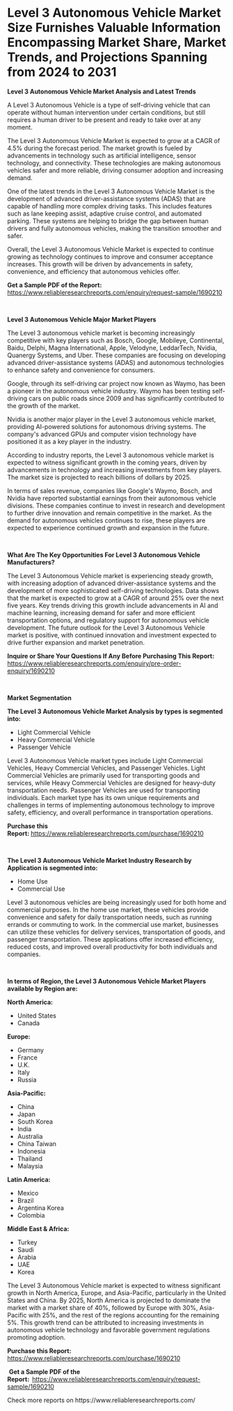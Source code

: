 <p><h1>Level 3 Autonomous Vehicle Market Size Furnishes Valuable Information Encompassing Market Share, Market Trends, and Projections Spanning from 2024 to 2031</h1></p><p><strong>Level 3 Autonomous Vehicle Market Analysis and Latest Trends</strong></p>
<p><p>A Level 3 Autonomous Vehicle is a type of self-driving vehicle that can operate without human intervention under certain conditions, but still requires a human driver to be present and ready to take over at any moment.</p><p>The Level 3 Autonomous Vehicle Market is expected to grow at a CAGR of 4.5% during the forecast period. The market growth is fueled by advancements in technology such as artificial intelligence, sensor technology, and connectivity. These technologies are making autonomous vehicles safer and more reliable, driving consumer adoption and increasing demand.</p><p>One of the latest trends in the Level 3 Autonomous Vehicle Market is the development of advanced driver-assistance systems (ADAS) that are capable of handling more complex driving tasks. This includes features such as lane keeping assist, adaptive cruise control, and automated parking. These systems are helping to bridge the gap between human drivers and fully autonomous vehicles, making the transition smoother and safer.</p><p>Overall, the Level 3 Autonomous Vehicle Market is expected to continue growing as technology continues to improve and consumer acceptance increases. This growth will be driven by advancements in safety, convenience, and efficiency that autonomous vehicles offer.</p></p>
<p><strong>Get a Sample PDF of the Report:&nbsp;</strong> <a href="https://www.reliableresearchreports.com/enquiry/request-sample/1690210">https://www.reliableresearchreports.com/enquiry/request-sample/1690210</a></p>
<p>&nbsp;</p>
<p><strong>Level 3 Autonomous Vehicle Major Market Players</strong></p>
<p><p>The Level 3 autonomous vehicle market is becoming increasingly competitive with key players such as Bosch, Google, Mobileye, Continental, Baidu, Delphi, Magna International, Apple, Velodyne, LeddarTech, Nvidia, Quanergy Systems, and Uber. These companies are focusing on developing advanced driver-assistance systems (ADAS) and autonomous technologies to enhance safety and convenience for consumers.</p><p>Google, through its self-driving car project now known as Waymo, has been a pioneer in the autonomous vehicle industry. Waymo has been testing self-driving cars on public roads since 2009 and has significantly contributed to the growth of the market. </p><p>Nvidia is another major player in the Level 3 autonomous vehicle market, providing AI-powered solutions for autonomous driving systems. The company's advanced GPUs and computer vision technology have positioned it as a key player in the industry.</p><p>According to industry reports, the Level 3 autonomous vehicle market is expected to witness significant growth in the coming years, driven by advancements in technology and increasing investments from key players. The market size is projected to reach billions of dollars by 2025.</p><p>In terms of sales revenue, companies like Google's Waymo, Bosch, and Nvidia have reported substantial earnings from their autonomous vehicle divisions. These companies continue to invest in research and development to further drive innovation and remain competitive in the market. As the demand for autonomous vehicles continues to rise, these players are expected to experience continued growth and expansion in the future.</p></p>
<p>&nbsp;</p>
<p><strong>What Are The Key Opportunities For Level 3 Autonomous Vehicle Manufacturers?</strong></p>
<p><p>The Level 3 Autonomous Vehicle market is experiencing steady growth, with increasing adoption of advanced driver-assistance systems and the development of more sophisticated self-driving technologies. Data shows that the market is expected to grow at a CAGR of around 25% over the next five years. Key trends driving this growth include advancements in AI and machine learning, increasing demand for safer and more efficient transportation options, and regulatory support for autonomous vehicle development. The future outlook for the Level 3 Autonomous Vehicle market is positive, with continued innovation and investment expected to drive further expansion and market penetration.</p></p>
<p><strong>Inquire or Share Your Questions If Any Before Purchasing This Report:</strong> <a href="https://www.reliableresearchreports.com/enquiry/pre-order-enquiry/1690210">https://www.reliableresearchreports.com/enquiry/pre-order-enquiry/1690210</a></p>
<p>&nbsp;</p>
<p><strong>Market Segmentation</strong></p>
<p><strong>The Level 3 Autonomous Vehicle Market Analysis by types is segmented into:</strong></p>
<p><ul><li>Light Commercial Vehicle</li><li>Heavy Commercial Vehicle</li><li>Passenger Vehicle</li></ul></p>
<p><p>Level 3 Autonomous Vehicle market types include Light Commercial Vehicles, Heavy Commercial Vehicles, and Passenger Vehicles. Light Commercial Vehicles are primarily used for transporting goods and services, while Heavy Commercial Vehicles are designed for heavy-duty transportation needs. Passenger Vehicles are used for transporting individuals. Each market type has its own unique requirements and challenges in terms of implementing autonomous technology to improve safety, efficiency, and overall performance in transportation operations.</p></p>
<p><strong>Purchase this Report:&nbsp;</strong><a href="https://www.reliableresearchreports.com/purchase/1690210">https://www.reliableresearchreports.com/purchase/1690210</a></p>
<p>&nbsp;</p>
<p><strong>The Level 3 Autonomous Vehicle Market Industry Research by Application is segmented into:</strong></p>
<p><ul><li>Home Use</li><li>Commercial Use</li></ul></p>
<p><p>Level 3 autonomous vehicles are being increasingly used for both home and commercial purposes. In the home use market, these vehicles provide convenience and safety for daily transportation needs, such as running errands or commuting to work. In the commercial use market, businesses can utilize these vehicles for delivery services, transportation of goods, and passenger transportation. These applications offer increased efficiency, reduced costs, and improved overall productivity for both individuals and companies.</p></p>
<p>&nbsp;</p>
<p><strong>In terms of Region, the Level 3 Autonomous Vehicle Market Players available by Region are:</strong></p>
<p>
    <p> <strong> North America: </strong>
        <ul>
            <li>United States</li>
            <li>Canada</li>
        </ul>
        </p> 
    <p> <strong> Europe: </strong>
        <ul>
            <li>Germany</li>
            <li>France</li>
            <li>U.K.</li>
            <li>Italy</li>
            <li>Russia</li>
        </ul>
        </p> 
    <p> <strong> Asia-Pacific: </strong>
        <ul>
            <li>China</li>
            <li>Japan</li>
            <li>South Korea</li>
            <li>India</li>
            <li>Australia</li>
            <li>China Taiwan</li>
            <li>Indonesia</li>
            <li>Thailand</li>
            <li>Malaysia</li>
        </ul>
        </p> 
    <p> <strong> Latin America: </strong>
        <ul>
            <li>Mexico</li>
            <li>Brazil</li>
            <li>Argentina Korea</li>
            <li>Colombia</li>
        </ul>
        </p> 
    <p> <strong> Middle East & Africa: </strong>
        <ul>
            <li>Turkey</li>
            <li>Saudi</li>
            <li>Arabia</li>
            <li>UAE</li>
            <li>Korea</li>
        </ul>
    </p>
    </p>
<p><p>The Level 3 Autonomous Vehicle market is expected to witness significant growth in North America, Europe, and Asia-Pacific, particularly in the United States and China. By 2025, North America is projected to dominate the market with a market share of 40%, followed by Europe with 30%, Asia-Pacific with 25%, and the rest of the regions accounting for the remaining 5%. This growth trend can be attributed to increasing investments in autonomous vehicle technology and favorable government regulations promoting adoption.</p></p>
<p><strong>Purchase this Report: </strong><a href="https://www.reliableresearchreports.com/purchase/1690210">https://www.reliableresearchreports.com/purchase/1690210</a></p>
<p>&nbsp;<strong>Get a Sample PDF of the Report:&nbsp;&nbsp;</strong><a href="https://www.reliableresearchreports.com/enquiry/request-sample/1690210">https://www.reliableresearchreports.com/enquiry/request-sample/1690210</a></p>
<p><strong></strong></p>
<p>Check more reports on https://www.reliableresearchreports.com/</p>